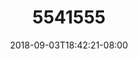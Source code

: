 ---
title: 5541555
date: 2018-09-03T18:42:21-08:00
draft: false
name: 黒羽イヴ
img_url: https://cdn.u1.huluxia.com/g4/M01/63/E0/rBAAdmHwCxqAVFUiAANg63i4mV0150.png
original_fn: DSCF0454.jpg
tags:
- 黒羽イヴ

---